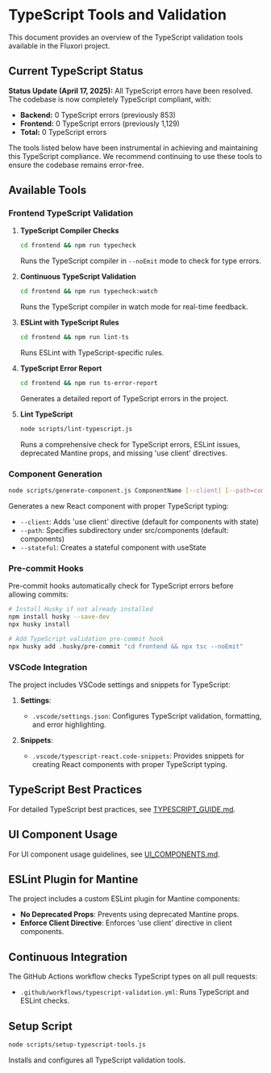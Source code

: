 # TypeScript Tools and Validation

This document provides an overview of the TypeScript validation tools available in the Fluxori project.

## Current TypeScript Status

**Status Update (April 17, 2025):** All TypeScript errors have been resolved. The codebase is now completely TypeScript compliant, with:

- **Backend:** 0 TypeScript errors (previously 853)
- **Frontend:** 0 TypeScript errors (previously 1,129)
- **Total:** 0 TypeScript errors

The tools listed below have been instrumental in achieving and maintaining this TypeScript compliance. We recommend continuing to use these tools to ensure the codebase remains error-free.

## Available Tools

### Frontend TypeScript Validation

1. **TypeScript Compiler Checks**

   ```bash
   cd frontend && npm run typecheck
   ```

   Runs the TypeScript compiler in `--noEmit` mode to check for type errors.

2. **Continuous TypeScript Validation**

   ```bash
   cd frontend && npm run typecheck:watch
   ```

   Runs the TypeScript compiler in watch mode for real-time feedback.

3. **ESLint with TypeScript Rules**

   ```bash
   cd frontend && npm run lint-ts
   ```

   Runs ESLint with TypeScript-specific rules.

4. **TypeScript Error Report**

   ```bash
   cd frontend && npm run ts-error-report
   ```

   Generates a detailed report of TypeScript errors in the project.

5. **Lint TypeScript**
   ```bash
   node scripts/lint-typescript.js
   ```
   Runs a comprehensive check for TypeScript errors, ESLint issues, deprecated Mantine props, and missing 'use client' directives.

### Component Generation

```bash
node scripts/generate-component.js ComponentName [--client] [--path=components/path] [--stateful]
```

Generates a new React component with proper TypeScript typing:

- `--client`: Adds 'use client' directive (default for components with state)
- `--path`: Specifies subdirectory under src/components (default: components)
- `--stateful`: Creates a stateful component with useState

### Pre-commit Hooks

Pre-commit hooks automatically check for TypeScript errors before allowing commits:

```bash
# Install Husky if not already installed
npm install husky --save-dev
npx husky install

# Add TypeScript validation pre-commit hook
npx husky add .husky/pre-commit "cd frontend && npx tsc --noEmit"
```

### VSCode Integration

The project includes VSCode settings and snippets for TypeScript:

1. **Settings**:

   - `.vscode/settings.json`: Configures TypeScript validation, formatting, and error highlighting.

2. **Snippets**:
   - `.vscode/typescript-react.code-snippets`: Provides snippets for creating React components with proper TypeScript typing.

## TypeScript Best Practices

For detailed TypeScript best practices, see [TYPESCRIPT_GUIDE.md](frontend/TYPESCRIPT_GUIDE.md).

## UI Component Usage

For UI component usage guidelines, see [UI_COMPONENTS.md](frontend/UI_COMPONENTS.md).

## ESLint Plugin for Mantine

The project includes a custom ESLint plugin for Mantine components:

- **No Deprecated Props**: Prevents using deprecated Mantine props.
- **Enforce Client Directive**: Enforces 'use client' directive in client components.

## Continuous Integration

The GitHub Actions workflow checks TypeScript types on all pull requests:

- `.github/workflows/typescript-validation.yml`: Runs TypeScript and ESLint checks.

## Setup Script

```bash
node scripts/setup-typescript-tools.js
```

Installs and configures all TypeScript validation tools.
